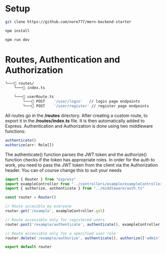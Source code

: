 # Setup
```bash
git clone https://github.com/nore777/mern-backend-starter
```

```bash
npm install
```

```bash
npm run dev
```

# Routes, Authentication and Authorization

```bash
└───📂 routes/
    └───📄 index.ts

    └───📄 userRoute.ts
        └───🔵 POST    '/user/login'   // login page endpoints
        └───🔵 POST    '/user/register' // register page endpoints
```

All routes go in the **/routes** directory. After creating a custom route, to export it in the
**/routes/index.ts** file. It is then automatically added to Express.
Authentication and Authorization is done using two middleware functions:
```ts
authenticate()
authorize(arr: Role[])
```
The authenticate() function parses the JWT token and the authorize() function checks if the token has appropriate roles.
In order for the auth to work, you need to pass the JWT token from the client via the Authorization header.
You can of course change this to suit your needs
```ts
import { Router } from "express"
import exampleController from "../controllers/example/exampleController.ts"
import { authorize, authenticate } from "../middleware/auth.ts"

const router = Router()

// Route accesible by everyone
router.get('/example', exampleController.get)

// Route accessible only for registered users
router.post('/example/authenticate', authenticate(), exampleController.post)

// Route accessible only for a specified user role
router.delete('/example/authorize', authenticate(), authorize(['admin', 'moderator']), exampleController.delete)

export default router
```

